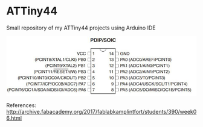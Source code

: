 # ATTiny44
Small repository of my ATTiny44 projects using Arduino IDE

<img src="datasheet01.jpg">

References: http://archive.fabacademy.org/2017/fablabkamplintfort/students/390/week06.html

